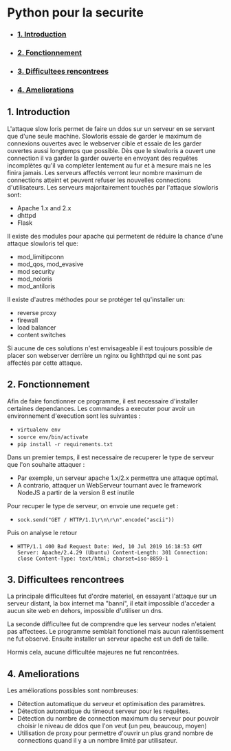 # Python pour la securite
  - ### [1. Introduction](#1-Introduction)
  - ### [2. Fonctionnement](#2-Fonctionnement)
  - ### [3. Difficultees rencontrees](#3-Difficultees-rencontrees)
  - ### [4. Ameliorations](#4-Ameliorations)

## 1. Introduction

 L'attaque slow loris permet de faire un ddos sur un serveur en se servant que d'une seule machine. 
 Slowloris essaie de garder le maximum de connexions ouvertes avec le webserver cible et essaie de les garder ouvertes aussi longtemps que possible. 
 Dès que le slowloris a ouvert une connection il va garder la garder ouverte en envoyant des requêtes incomplètes qu'il va compléter lentement au fur et à mesure mais ne les finira jamais. 
 Les serveurs affectés verront leur nombre maximum de connections atteint et peuvent refuser les nouvelles connections d'utilisateurs.
Les serveurs majoritairement touchés par l'attaque slowloris sont:
- Apache 1.x and 2.x
- dhttpd
- Flask

Il existe des modules pour apache qui permetent de réduire la chance d'une attaque slowloris tel que: 
- mod_limitipconn
- mod_qos, mod_evasive
- mod security
- mod_noloris
- mod_antiloris

Il existe d'autres méthodes pour se protéger tel qu'installer un:
- reverse proxy
- firewall
- load balancer
- content switches

Si aucune de ces solutions n'est envisageable il est toujours possible de placer son webserver derrière un nginx ou lighthttpd qui ne sont pas affectés par cette attaque.
## 2. Fonctionnement
Afin de faire fonctionner ce programme, il est necessaire d'installer certaines dependances. Les commandes a executer pour avoir un environnement d'execution sont les suivantes :
 * `virtualenv env`
 * `source env/bin/activate`
 * `pip install -r requirements.txt`

 Dans un premier temps, il est necessaire de recuperer le type de serveur que l'on souhaite attaquer : 
 * Par exemple, un serveur apache 1.x/2.x permettra une attaque optimal.
 * A contrario, attaquer un WebServeur tournant avec le framework NodeJS a partir de la version 8 est inutile

 Pour recuper le type de serveur, on envoie une requete get : </br>
 * `sock.send("GET / HTTP/1.1\r\n\r\n".encode("ascii"))`</br>

Puis on analyse le retour </br>
*  `HTTP/1.1 400 Bad Request
Date: Wed, 10 Jul 2019 16:18:53 GMT
Server: Apache/2.4.29 (Ubuntu)
Content-Length: 301
Connection: close
Content-Type: text/html; charset=iso-8859-1
`


## 3. Difficultees rencontrees
La principale difficultees fut d'ordre materiel, en essayant l'attaque sur un serveur distant, la box internet ma "banni", il etait impossible d'acceder a aucun site web en dehors, impossible d'utiliser un dns.

La seconde difficultee fut de comprendre que les serveur nodes n'etaient pas affectees. Le programme semblait fonctionel mais aucun ralentissement ne fut observé. Ensuite installer un serveur apache est un defi de taille.

Hormis cela, aucune difficultée majeures ne fut rencontrées.


## 4. Ameliorations
Les améliorations possibles sont nombreuses:
- Détection automatique du serveur et optimisation des paramètres.
- Détection automatique du timeout serveur pour les requêtes.
- Détection du nombre de connection maximum du serveur pour pouvoir choisir le niveau de ddos que l'on veut (un peu, beaucoup, moyen)
- Utilisation de proxy pour permettre d'ouvrir un plus grand nombre de connections quand il y a un nombre limité par utilisateur.
